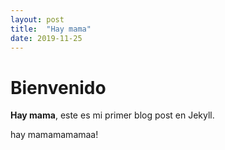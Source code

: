 ```yaml
---
layout: post
title:  "Hay mama"
date: 2019-11-25
---
```


# Bienvenido

**Hay mama**, este es mi primer blog post en Jekyll.

hay mamamamamaa!
